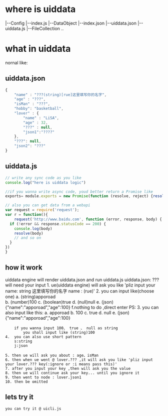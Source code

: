 # where is uiddata

|--Config
    |--index.js
|--DataObject
    |--index.json
    |--uiddata.json
    |--uiddata.js
|--FileCollection
    ..


# what in uiddata
nornal like:
## uiddata.json
```javascript
{
    "name" : "???(string)[rue]这里填写你的名字",
    "age" : "???",
    "isMan" : "???",
    "hobby": "basketball",
    "lover" : {
        "name" : "LiSA",
        "age" : 32,
        "???" : null,
        "json1":"????"
    },
    "???": null,
    "json2": "???"
}
```
## uiddata.js
```javascript
// write any sync code as you like
console.log("here is uiddata logic")

//if you wanna write async code, youd better return a Promise like 
exports= module.exports = new Promise(function (resolve, reject) {resolve("result")})

// also you can get data from a webapi
var request = require('request');
var r = function(){
    request('http://www.baidu.com', function (error, response, body) {
  if (!error && response.statusCode == 200) {
    console.log(body) 
    resolve(body)
    // and so on
  }
})
}

```

## how it work
uiddata engine will render uiddata.json and run uiddata.js
uiddata.json: ??? will need your input
    1. ue(uiddata engine) will ask you like 
        'pliz input your name: string 这里填写你的名字
         name : (rue)'
    2. you can input like(choose one)
        a.    (string)apporoad  
        b.    (number)100 
        c.    (boolean)true
        d.    (null)null
        e.    (json){"name":"apporoad","age":100}
        f.nothing to do ,direct enter
        PS: 
    3. you can also input like this:
        a.  apporoad
        b.  100
        c.  true
        d.  null
        e.  (json){"name":"apporoad","age":100}

        if you wanna input 100、 true 、 null as string
            you shall input like (string)100
    4.  you can also use short pattern
        s:string
        j:json

    5. then ue will ask you about : age、isMan
    6. then when ue went @ lover.??? ,it will ask you like 'pliz input your lover.??? key(:ignore or :i means pass this)'
    7. after you input your key ,then will ask you the value
    8. then ue will continue ask your key... until you ignore it 
    9. then went to node : lover.json1
    10. then be omitted

## lets try it
    you can try it @ uicli.js